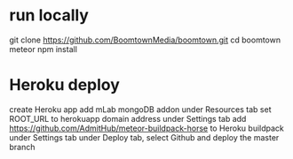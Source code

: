 # run locally
git clone https://github.com/BoomtownMedia/boomtown.git
cd boomtown
meteor npm install

# Heroku deploy
create Heroku app
add mLab mongoDB addon under Resources tab
set ROOT_URL to herokuapp domain address under Settings tab
add https://github.com/AdmitHub/meteor-buildpack-horse to Heroku buildpack under Settings tab
under Deploy tab, select Github and deploy the master branch



